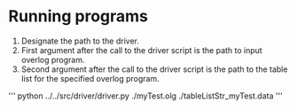 # Running programs

1. Designate the path to the driver. 
2. First argument after the call to the driver script is the path to input overlog program.
3. Second argument after the call to the driver script is the path to the table list for the specified overlog program.

'''
python ../../src/driver/driver.py ./myTest.olg ./tableListStr_myTest.data 
'''
